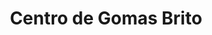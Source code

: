 ---
title: "Centro de Gomas Brito"
url: /santiago/centro-de-gomas-brito/
shop: piezas de automóviles
---